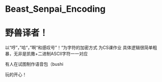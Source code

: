 # Beast_Senpai_Encoding
<h1>野兽译者！</h1>
以“哼”，”哈“，”啊“和感叹号”！“为字符的加密方式
为CS课作业
具体逻辑很简单粗暴，无非是凯撒+二进制ASCII字符一一对应

有人在试图制作语音包（bushi

玩的开心！
